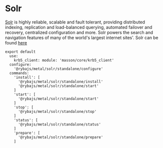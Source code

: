 
# Solr
[Solr](http://lucene.apache.org/solr/standalone/) is highly reliable, scalable and fault tolerant, providing distributed indexing, replication and load-balanced querying, automated failover and recovery, centralized configuration and more.
Solr powers the search and navigation features of many of the world's largest internet sites'. 
Solr can be found [here](http://wwwftp.ciril.fr/pub/apache/lucene/solr/standalone/)

    export default
      use:
        krb5_client: module: 'masson/core/krb5_client'
      configure:
        '@rybajs/metal/solr/standalone/configure'
      commands:
        'install': [
          '@rybajs/metal/solr/standalone/install'
          '@rybajs/metal/solr/standalone/start'
        ]
        'start': [
          '@rybajs/metal/solr/standalone/start'
        ]
        'stop': [
          '@rybajs/metal/solr/standalone/stop'
        ]
        'status': [
          '@rybajs/metal/solr/standalone/status'
        ]
        'prepare': [
          '@rybajs/metal/solr/standalone/prepare'
        ]
